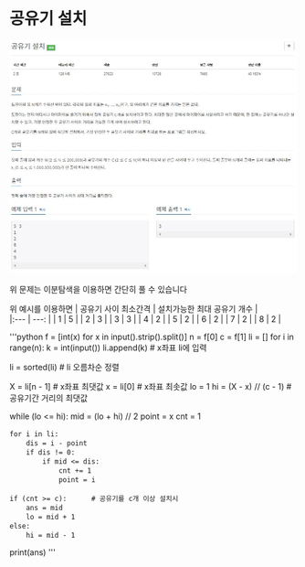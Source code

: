 # 공유기 설치
![이미지](https://github.com/ORDINARYCHOI/test/blob/main/%EC%8B%9C%EC%9E%91/BOJ_2110_2/BOJ_2110.JPG?raw=true)

위 문제는 이분탐색을 이용하면 간단히 풀 수 있습니다

위 예시를 이용하면
| 공유기 사이 최소간격                        | 설치가능한 최대 공유기 개수              |  
|:--- | ---: |
|    1             |   5            |
|   2           |    3            |
|  3  |  3  |
|  4  |  2  |
|  5  |  2  |
|  6  |  2  |
|  7  |  2  |
|  8  |  2  |


'''python
f = [int(x) for x in input().strip().split()]
n = f[0]
c = f[1]
li = []
for i in range(n):
    k = int(input())
    li.append(k)    # x좌표 li에 입력

li = sorted(li)  # li 오름차순 정렬

X = li[n - 1]  # x좌표 최댓값
x = li[0]  # x좌표 최솟값
lo = 1
hi = (X - x) // (c - 1)  # 공유기간 거리의 최댓값

while (lo <= hi):
    mid = (lo + hi) // 2
    point = x
    cnt = 1

    for i in li:
        dis = i - point
        if dis != 0:
            if mid <= dis:
                cnt += 1
                point = i

    if (cnt >= c):      # 공유기를 c개 이상 설치시
        ans = mid
        lo = mid + 1
    else:
        hi = mid - 1
print(ans)
'''
